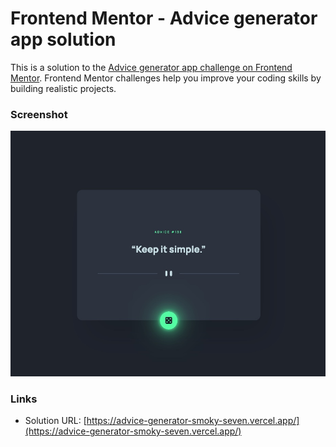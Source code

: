 # Frontend Mentor - Advice generator app solution

This is a solution to the [Advice generator app challenge on Frontend Mentor](https://www.frontendmentor.io/challenges/advice-generator-app-QdUG-13db). Frontend Mentor challenges help you improve your coding skills by building realistic projects.

### Screenshot

![](./public/screenshot.jpg)

### Links

- Solution URL: [https://advice-generator-smoky-seven.vercel.app/](https://advice-generator-smoky-seven.vercel.app/)
